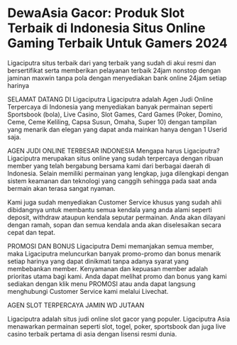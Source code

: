 # DewaAsia Gacor: Produk Slot Terbaik di Indonesia Situs Online Gaming Terbaik Untuk Gamers 2024

Ligaciputra situs terbaik dari yang terbaik yang sudah di akui resmi dan bersertifikat serta memberikan pelayanan terbaik 24jam nonstop dengan jaminan maxwin tanpa pola dengan menyediakan bank online 24jam setiap harinya

SELAMAT DATANG DI Ligaciputra Ligaciputra adalah Agen Judi Online Terpercaya di Indonesia yang menyediakan banyak permainan seperti Sportsbook (bola), Live Casino, Slot Games, Card Games (Poker, Domino, Ceme, Ceme Keliling, Capsa Susun, Omaha, Super 10) dengan tampilan yang menarik dan elegan yang dapat anda mainkan hanya dengan 1 Userid saja.

AGEN JUDI ONLINE TERBESAR INDONESIA Mengapa harus Ligaciputra? Ligaciputra merupakan situs online yang sudah terpercaya dengan ribuan member yang telah bergabung bersama kami dari berbagai daerah di Indonesia. Selain memiliki permainan yang lengkap, juga dilengkapi dengan sistem keamanan dan teknologi yang canggih sehingga pada saat anda bermain akan terasa sangat nyaman.

Kami juga sudah menyediakan Customer Service khusus yang sudah ahli dibidangnya untuk membantu semua kendala yang anda alami seperti deposit, withdraw ataupun kendala seputar permainan. Anda akan dilayani dengan ramah, sopan dan semua kendala anda akan diselesaikan secara cepat dan tepat.

PROMOSI DAN BONUS Ligaciputra Demi memanjakan semua member, maka Ligaciputra meluncurkan banyak promo-promo dan bonus menarik setiap harinya yang dapat dinikmati tanpa adanya syarat yang membebankan member. Kenyamanan dan kepuasan member adalah prioritas utama bagi kami. Anda dapat melihat promo dan bonus yang kami sediakan dengan klik menu PROMOSI atau anda dapat langsung menghubungi Customer Service kami melalui Livechat.

AGEN SLOT TERPERCAYA JAMIN WD JUTAAN

Ligaciputra adalah situs judi online slot gacor yang populer. Ligaciputra Asia menawarkan permainan seperti slot, togel, poker, sportsbook dan juga live casino terbaik pertama di asia dengan lisensi resmi dunia.
